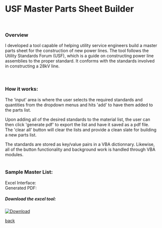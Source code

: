 # USF Master Parts Sheet Builder
<br> 

### Overview 
I developed a tool capable of helping utility service engineers build a master parts sheet for the construction of new power lines. The tool follows the Utility Standards Forum (USF), which is a guide on constructing power line assemblies to the proper standard. It conforms with the standards involved in constructing a 28kV line.  
<br>
<br>

### How it works:

The 'input' area is where the user selects the required standards and quantities from the dropdown menus and hits 'add' to have them added to the parts list. 

Upon adding all of the desired standards to the material list, the user can then click 'generate pdf' to export the list and have it saved as a pdf file. The 'clear all' button will clear the lists and provide a clean slate for building a new parts list. 

The standards are stored as key/value pairs in a VBA dictionnary. Likewise, all of the button functionality and background work is handled through VBA modules. 
<br> <br> 
### Sample Master List:
Excel Interface: 
<br>
Generated PDF: 

##### Download the excel tool: 

[![Download](https://img.shields.io/badge/Download-Excel%20File-blue)](https://githerdone17.github.io/kobes-portfolio/Files/USF_Master_List_Builder.xlsm)

[back](https://githerdone17.github.io/kobes-portfolio/)
